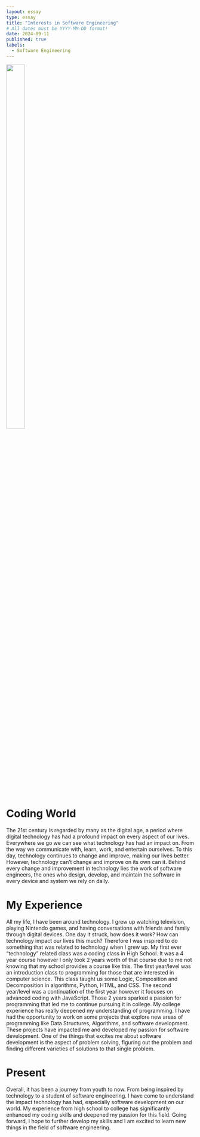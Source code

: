 ```yaml
---
layout: essay
type: essay
title: "Interests in Software Engineering"
# All dates must be YYYY-MM-DD format!
date: 2024-09-11
published: true
labels:
  - Software Engineering
---
```

<img width = "50px" height = "50%" src ="https://static.vecteezy.com/system/resources/previews/004/909/777/non_2x/coding-logo-design-template-vector.jpg">
<p> 
<h1> Coding World </h1>
The 21st century is regarded by many as the digital age, a period where digital technology has had a profound impact on every aspect of our lives. Everywhere we go we can see what technology has had an impact on. From the way we communicate with, learn, work, and entertain ourselves. To this day, technology continues to change and improve, making our lives better. However, technology can’t change and improve on its own can it. Behind every change and improvement in technology lies the work of software engineers, the ones who design, develop, and maintain the software in every device and system we rely on daily. 
<h1>My Experience</h1>
  All my life, I have been around technology. I grew up watching television, playing Nintendo games, and having conversations with friends and family through digital devices. One day it struck, how does it work? How can technology impact our lives this much? Therefore I was inspired to do something that was related to technology when I grew up. 
  My first ever “technology” related class was a coding class in High School. It was a 4 year course however I only took 2 years worth of that course due to me not knowing that my school provides a course like this. The first year/level was an introduction class to programming for those that are interested in computer science. This class taught us some Logic, Composition and Decomposition in algorithms, Python, HTML, and CSS. The second year/level was a continuation of the first year however it focuses on advanced coding with JavaScript. Those 2 years sparked a passion for programming that led me to continue pursuing it in college.
  My college experience has really deepened my understanding of programming. I have had the opportunity to work on some projects that explore new areas of programming like Data Structures, Algorithms, and software development. These projects have impacted me and developed my passion for software development. One of the things that excites me about software development is the aspect of problem solving, figuring out the problem and finding different varieties of solutions to that single problem. 
<h1>Present</h1>
  Overall, it has been a journey from youth to now. From being inspired by technology to a student of software engineering. I have come to understand the impact technology has had, especially software development on our world. My experience from high school to college has significantly enhanced my coding skills and deepened my passion for this field. Going forward, I hope to further develop my skills and I am excited to learn new things in the field of software engineering. 
</p>
